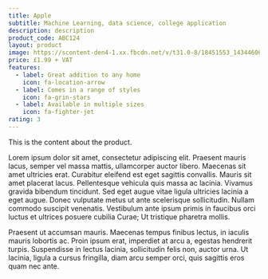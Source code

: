 ```yaml
---
title: Apple
subtitle: Machine Learning, data science, college application
description: description
product_code: ABC124
layout: product
image: https://scontent-den4-1.xx.fbcdn.net/v/t31.0-8/18451553_1434460649944464_192271763614452219_o.jpg?_nc_cat=108&_nc_sid=cdbe9c&_nc_oc=AQn-5c5yZdGtRwD1iDn24p8DWNiDuU6GKXyNIScTaXrqRcqT0TWVASjsK1W16BFeMYY&_nc_ht=scontent-den4-1.xx&oh=f494bdcfd9231721cb45eb04986d2d91&oe=5EB42408
price: £1.99 + VAT
features:
  - label: Great addition to any home
    icon: fa-location-arrow
  - label: Comes in a range of styles
    icon: fa-grin-stars
  - label: Available in multiple sizes
    icon: fa-fighter-jet
rating: 3
---
```


This is the content about the product.

Lorem ipsum dolor sit amet, consectetur adipiscing elit. Praesent mauris lacus, semper vel massa mattis, ullamcorper auctor libero. Maecenas sit amet ultricies erat. Curabitur eleifend est eget sagittis convallis. Mauris sit amet placerat lacus. Pellentesque vehicula quis massa ac lacinia. Vivamus gravida bibendum tincidunt. Sed eget augue vitae ligula ultricies lacinia a eget augue. Donec vulputate metus ut ante scelerisque sollicitudin. Nullam commodo suscipit venenatis. Vestibulum ante ipsum primis in faucibus orci luctus et ultrices posuere cubilia Curae; Ut tristique pharetra mollis.

Praesent ut accumsan mauris. Maecenas tempus finibus lectus, in iaculis mauris lobortis ac. Proin ipsum erat, imperdiet at arcu a, egestas hendrerit turpis. Suspendisse in lectus lacinia, sollicitudin felis non, auctor urna. Ut lacinia, ligula a cursus fringilla, diam arcu semper orci, quis sagittis eros quam nec ante.

